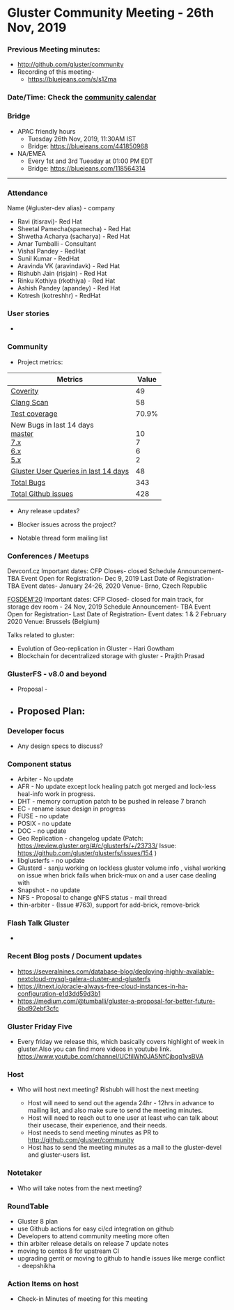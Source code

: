 # Gluster Community Meeting -  26th Nov, 2019


### Previous Meeting minutes:

- http://github.com/gluster/community
- Recording of this meeting-
    - https://bluejeans.com/s/s1Zma

### Date/Time: Check the [community calendar](https://calendar.google.com/calendar/b/1?cid=dmViajVibDBrbnNiOWQwY205ZWg5cGJsaTRAZ3JvdXAuY2FsZW5kYXIuZ29vZ2xlLmNvbQ)

### Bridge 
* APAC friendly hours
  - Tuesday 26th Nov, 2019, 11:30AM IST
  - Bridge: https://bluejeans.com/441850968
* NA/EMEA
  - Every 1st and 3rd Tuesday at 01:00 PM EDT
  - Bridge: https://bluejeans.com/118564314


-------

### Attendance
Name (#gluster-dev alias) - company
* Ravi (itisravi)- Red Hat
* Sheetal Pamecha(spamecha) - Red Hat
* Shwetha Acharya (sacharya) - Red Hat
* Amar Tumballi - Consultant
* Vishal Pandey - RedHat
* Sunil Kumar - RedHat
* Aravinda VK (aravindavk) - Red Hat
* Rishubh Jain (risjain) - Red Hat
* Rinku Kothiya (rkothiya) - Red Hat
* Ashish Pandey (apandey) - Red Hat
* Kotresh (kotreshhr) - RedHat

### User stories
* 


### Community

* Project metrics:

|    Metrics                |   Value  |
| ------------------------- | -------- |
|[Coverity](https://scan.coverity.com/projects/gluster-glusterfs)  |  49   |
|[Clang Scan](https://build.gluster.org/job/clang-scan/lastBuild/) |   58  |
|[Test coverage](https://build.gluster.org/job/line-coverage/lastCompletedBuild/Line_20Coverage_20Report/)|    70.9% |
|New Bugs in last 14 days<br>[master](https://bugzilla.redhat.com/buglist.cgi?bug_status=NEW&bug_status=ASSIGNED&bug_status=POST&f1=creation_ts&o1=greaterthan&product=GlusterFS&query_format=advanced&v1=-14d&version=mainline)<br>[7.x](https://bugzilla.redhat.com/buglist.cgi?bug_status=NEW&bug_status=ASSIGNED&bug_status=POST&f1=creation_ts&list_id=10353290&o1=greaterthan&product=GlusterFS&query_format=advanced&v1=-14d&version=7)<br>[ 6.x](https://bugzilla.redhat.com/buglist.cgi?bug_status=NEW&bug_status=ASSIGNED&bug_status=POST&f1=creation_ts&o1=greaterthan&product=GlusterFS&query_format=advanced&v1=-14d&version=6)<br>[ 5.x](https://bugzilla.redhat.com/buglist.cgi?bug_status=NEW&bug_status=ASSIGNED&bug_status=POST&f1=creation_ts&o1=greaterthan&product=GlusterFS&query_format=advanced&v1=-14d&version=5)                |   <br> 10 <br> 7 <br> 6 <br>  2  |
|[Gluster User Queries in last 14 days](https://lists.gluster.org/pipermail/gluster-users/2019-April/thread.html)        |     48     |
|[Total Bugs](https://bugzilla.redhat.com/report.cgi?x_axis_field=bug_status&y_axis_field=component&z_axis_field=&no_redirect=1&query_format=report-table&short_desc_type=allwordssubstr&short_desc=&bug_status=__open__&longdesc_type=allwordssubstr&longdesc=&bug_file_loc_type=allwordssubstr&bug_file_loc=&status_whiteboard_type=allwordssubstr&status_whiteboard=&keywords_type=allwords&keywords=&deadlinefrom=&deadlineto=&bug_id=&bug_id_type=anyexact&votes=&votes_type=greaterthaneq&emailtype1=substring&email1=&emailtype2=substring&email2=&emailtype3=substring&email3=&chfieldvalue=&chfieldfrom=&chfieldto=Now&j_top=AND&f1=noop&o1=noop&v1=&format=table&action=wrap&product=GlusterFS)       |    343   |
|[Total Github issues](https://github.com/gluster/glusterfs/issues)       |    428   |


* Any release updates?
     
* Blocker issues across the project?

* Notable thread form mailing list
     
  

### Conferences / Meetups

Devconf.cz
Important dates:
CFP Closes- closed
Schedule Announcement- TBA
Event Open for Registration- Dec 9, 2019
Last Date of Registration- TBA
Event dates- January 24-26, 2020
Venue- Brno, Czech Republic

[FOSDEM'20](https://fosdem.org/2020/)
Important dates:
CFP Closed- closed for main track, for storage dev room - 24 Nov, 2019
Schedule Announcement- TBA
Event Open for Registration-
Last Date of Registration-
Event dates: 1 & 2 February 2020
Venue: Brussels (Belgium)

Talks related to gluster:
* Evolution of Geo-replication in Gluster - Hari Gowtham
* Blockchain for decentralized storage with gluster - Prajith Prasad


    

### GlusterFS - v8.0 and beyond

* Proposal - 
* Proposed Plan:
  - 


### Developer focus

* Any design specs to discuss?



### Component status
* Arbiter - No update
* AFR - No update except lock healing patch got merged and lock-less heal-info work in progress.
* DHT - memory corruption patch to be pushed in release 7 branch
* EC - rename issue design in progress
* FUSE - no update
* POSIX -  no update
* DOC - no update
* Geo Replication - changelog update (Patch: https://review.gluster.org/#/c/glusterfs/+/23733/ Issue: https://github.com/gluster/glusterfs/issues/154 )
* libglusterfs - no update
* Glusterd - sanju working on lockless gluster volume info , vishal working on issue when brick fails when brick-mux on and a user case dealing with
* Snapshot - no update
* NFS - Proposal to change gNFS status - mail thread
* thin-arbiter - (Issue #763), support for add-brick, remove-brick

### Flash Talk Gluster
*


### Recent Blog posts / Document updates
* https://severalnines.com/database-blog/deploying-highly-available-nextcloud-mysql-galera-cluster-and-glusterfs
* https://itnext.io/oracle-always-free-cloud-instances-in-ha-configuration-e1d3dd59d3b1
* https://medium.com/@tumballi/gluster-a-proposal-for-better-future-6bd92ebf3cfc


### Gluster Friday Five
* Every friday we release this, which basically covers highlight of week in gluster.Also you can find more videos in youtube link.
  https://www.youtube.com/channel/UCfilWh0JA5NfCjbqq1vsBVA

### Host

* Who will host next meeting?
    Rishubh will host the next meeting

  - Host will need to send out the agenda 24hr - 12hrs in advance to mailing list, and also make sure to send the meeting minutes.
  - Host will need to reach out to one user at least who can talk about their usecase, their experience, and their needs.
  - Host needs to send meeting minutes as PR to http://github.com/gluster/community
  - Host has to send the meeting minutes as a mail to the gluster-devel and gluster-users list.
  

### Notetaker

* Who will take notes from the next meeting?
   

### RoundTable
* Gluster 8 plan
* use Github actions for easy ci/cd integration on github
* Developers to attend community meeting more often
* thin arbiter release details on release 7 update notes
* moving to centos 8 for upstream CI
* upgrading gerrit or moving to github to handle issues like merge conflict - deepshikha

### Action Items on host
* Check-in Minutes of meeting for this meeting

